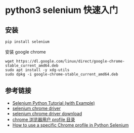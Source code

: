 # python3 selenium 快速入门

## 安装

```bash
pip install selenium
```

安装 google chrome

```
wget https://dl.google.com/linux/direct/google-chrome-stable_current_amd64.deb
sudo apt install -y xdg-utils
sudo dpkg -i google-chrome-stable_current_amd64.deb
```

## 参考链接

- [Selenium Python Tutorial (with Example)](https://www.browserstack.com/guide/python-selenium-to-run-web-automation-test)
- [selenium chrome driver](https://sites.google.com/chromium.org/driver/?pli=1)
- [selenium chrome driver download](https://sites.google.com/chromium.org/driver/downloads)
- [chrome 浏览器用户 profile 目录](https://sessionbuddy.com/chrome-profile-location/)
- [How to use a specific Chrome profile in Python Selenium](https://www.educative.io/answers/how-to-use-a-specific-chrome-profile-in-python-selenium)
